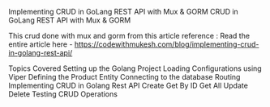 Implementing CRUD in GoLang REST API with Mux & GORM
CRUD in GoLang REST API with Mux & GORM

This crud done with mux and gorm
from this article reference : Read the entire article here - https://codewithmukesh.com/blog/implementing-crud-in-golang-rest-api/

Topics Covered
Setting up the Golang Project
Loading Configurations using Viper
Defining the Product Entity
Connecting to the database
Routing
Implementing CRUD in Golang Rest API
Create
Get By ID
Get All
Update
Delete
Testing CRUD Operations
